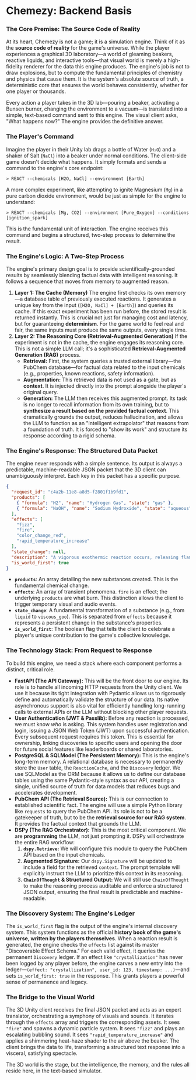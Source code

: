 
# Chemezy: Backend Basis

### **The Core Premise: The Source Code of Reality**

At its heart, Chemezy is not a game; it is a simulation engine. Think of it as the **source code of reality** for the game's universe. While the player experiences a graphical 3D laboratory—a world of gleaming beakers, reactive liquids, and interactive tools—that visual world is merely a high-fidelity renderer for the data this engine produces. The engine's job is not to draw explosions, but to compute the fundamental principles of chemistry and physics that cause them. It is the system's absolute source of truth, a deterministic core that ensures the world behaves consistently, whether for one player or thousands.

Every action a player takes in the 3D lab—pouring a beaker, activating a Bunsen burner, changing the environment to a vacuum—is translated into a simple, text-based command sent to this engine. The visual client asks, "What happens now?" The engine provides the definitive answer.

### **The Player's Command**

Imagine the player in their Unity lab drags a bottle of Water (`H₂O`) and a shaker of Salt (`NaCl`) into a beaker under normal conditions. The client-side game doesn't decide what happens. It simply formats and sends a command to the engine's core endpoint:

`> REACT --chemicals [H2O, NaCl] --environment [Earth]`

A more complex experiment, like attempting to ignite Magnesium (`Mg`) in a pure carbon dioxide environment, would be just as simple for the engine to understand:

`> REACT --chemicals [Mg, CO2] --environment [Pure_Oxygen] --conditions [ignition_spark]`

This is the fundamental unit of interaction. The engine receives this command and begins a structured, two-step process to determine the result.

### **The Engine's Logic: A Two-Step Process**

The engine's primary design goal is to provide scientifically-grounded results by seamlessly blending factual data with intelligent reasoning. It follows a sequence that moves from memory to augmented reason.

1. **Layer 1: The Cache (Memory)** The engine first checks its own memory—a database table of previously executed reactions. It generates a unique key from the input (`[H2O, NaCl] + [Earth]`) and queries its cache. If this exact experiment has been run before, the stored result is returned instantly. This is crucial not just for managing cost and latency, but for guaranteeing **determinism**. For the game world to feel real and fair, the same inputs must produce the same outputs, every single time.  
2. **Layer 2: The Reasoning Core (Retrieval-Augmented Generation)** If the experiment is not in the cache, the engine engages its reasoning core. This is not a simple LLM call; it's a sophisticated **Retrieval-Augmented Generation (RAG)** process.  
   * **Retrieval:** First, the system queries a trusted external library—the PubChem database—for factual data related to the input chemicals (e.g., properties, known reactions, safety information).  
   * **Augmentation:** This retrieved data is not used as a gate, but as **context**. It is injected directly into the prompt alongside the player's original query.  
   * **Generation:** The LLM then receives this augmented prompt. Its task is no longer to recall information from its own training, but to **synthesize a result based on the provided factual context**. This dramatically grounds the output, reduces hallucination, and allows the LLM to function as an "intelligent extrapolator" that reasons from a foundation of truth. It is forced to "show its work" and structure its response according to a rigid schema.

### **The Engine's Response: The Structured Data Packet**

The engine never responds with a simple sentence. Its output is always a predictable, machine-readable JSON packet that the 3D client can unambiguously interpret. Each key in this packet has a specific purpose.

```json
{  
  "request_id": "c4a2b-11e8-a8d5-f2801f1b9fd1",  
  "products": [  
    { "formula": "H2", "name": "Hydrogen Gas", "state": "gas" },  
    { "formula": "NaOH", "name": "Sodium Hydroxide", "state": "aqueous" }  
  ],  
  "effects": [  
    "fizz",  
    "fire",  
    "color_change_red",  
    "rapid_temperature_increase"  
  ],  
  "state_change": null,  
  "description": "A vigorous exothermic reaction occurs, releasing flammable hydrogen gas which ignites.",  
  "is_world_first": true  
}
```

* **`products`**: An array detailing the new substances created. This is the fundamental chemical change.  
* **`effects`**: An array of transient phenomena. `fire` is an effect; the underlying `products` are what burn. This distinction allows the client to trigger temporary visual and audio events.  
* **`state_change`**: A fundamental transformation of a substance (e.g., from `liquid` to `viscous_goo`). This is separated from `effects` because it represents a persistent change in the substance's properties.  
* **`is_world_first`**: The boolean flag that tells the client to celebrate a player's unique contribution to the game's collective knowledge.

### **The Technology Stack: From Request to Response**

To build this engine, we need a stack where each component performs a distinct, critical role.

* **FastAPI (The API Gateway):** This will be the front door to our engine. Its role is to handle all incoming HTTP requests from the Unity client. We use it because its tight integration with Pydantic allows us to rigorously define and automatically validate the structure of our data. Its native asynchronous support is also vital for efficiently handling long-running calls to external APIs or the LLM without blocking other player requests.  
* **User Authentication (JWT & Passlib):** Before any reaction is processed, we must know *who* is asking. This system handles user registration and login, issuing a JSON Web Token (JWT) upon successful authentication. Every subsequent request requires this token. This is essential for ownership, linking discoveries to specific users and opening the door for future social features like leaderboards or shared laboratories.  
* **PostgreSQL & SQLModel (The Persistent Memory):** This is the engine's long-term memory. A relational database is necessary to permanently store the `User` table, the `ReactionCache`, and the `Discovery` ledger. We use SQLModel as the ORM because it allows us to define our database tables using the same Pydantic-style syntax as our API, creating a single, unified source of truth for data models that reduces bugs and accelerates development.  
* **PubChem API (The Retrieval Source):** This is our connection to established scientific fact. The engine will use a simple Python library like `requests` to query the PubChem API. Its role is not to be a gatekeeper of truth, but to be the **retrieval source for our RAG system**. It provides the factual context that grounds the LLM.  
* **DSPy (The RAG Orchestrator):** This is the most critical component. We are **programming** the LLM, not just prompting it. DSPy will orchestrate the entire RAG workflow:  
  1. **`dspy.Retrieve`:** We will configure this module to query the PubChem API based on the input chemicals.  
  2. **Augmented Signature:** Our `dspy.Signature` will be updated to include a field for the retrieved `context`. The prompt template will explicitly instruct the LLM to prioritize this context in its reasoning.  
  3. **`ChainOfThought` & Structured Output:** We will still use `ChainOfThought` to make the reasoning process auditable and enforce a structured JSON output, ensuring the final result is predictable and machine-readable.

### **The Discovery System: The Engine's Ledger**

The `is_world_first` flag is the output of the engine's internal discovery system. This system functions as the official **history book of the game's universe, written by the players themselves**. When a reaction result is generated, the engine checks the `effects` list against its master "Discoverable Effect Schema." For each valid effect, it queries the permanent `Discovery` ledger. If an effect like `"crystallization"` has never been logged by any player before, the engine carves a new entry into the ledger—`(effect: "crystallization", user_id: 123, timestamp: ...)`—and sets `is_world_first: true` in the response. This grants players a powerful sense of permanence and legacy.

### **The Bridge to the Visual World**

The 3D Unity client receives the final JSON packet and acts as an expert translator, orchestrating a symphony of visuals and sounds. It iterates through the `effects` array and triggers the corresponding assets. It sees `"fire"` and spawns a dynamic particle system. It sees `"fizz"` and plays an escalating bubbling sound. It sees `"rapid_temperature_increase"` and applies a shimmering heat-haze shader to the air above the beaker. The client brings the data to life, transforming a structured text response into a visceral, satisfying spectacle.

The 3D world is the stage, but the intelligence, the memory, and the rules all reside here, in the text-based simulator.

